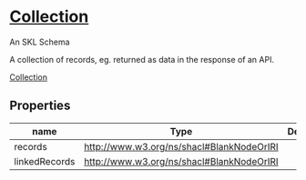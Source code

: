 <!--- This is an autogenerated file -->
# [Collection](../../../schemas/core/collection)

An SKL Schema

A collection of records, eg. returned as data in the response of an API.

[Collection](../../../schemas/core/collection)

## Properties

| name | Type | Description |
| ---- | ---- | ----------- |
| records | http://www.w3.org/ns/shacl#BlankNodeOrIRI |  |
| linkedRecords | http://www.w3.org/ns/shacl#BlankNodeOrIRI |  |

